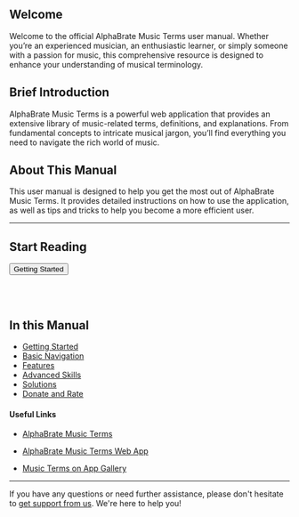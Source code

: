 ## Welcome

Welcome to the official AlphaBrate Music Terms user manual. Whether you’re an experienced musician, an enthusiastic learner, or simply someone with a passion for music, this comprehensive resource is designed to enhance your understanding of musical terminology.

## Brief Introduction

AlphaBrate Music Terms is a powerful web application that provides an extensive library of music-related terms, definitions, and explanations. From fundamental concepts to intricate musical jargon, you’ll find everything you need to navigate the rich world of music.

## About This Manual

This user manual is designed to help you get the most out of AlphaBrate Music Terms. It provides detailed instructions on how to use the application, as well as tips and tricks to help you become a more efficient user.

<hr>

<h2 class="center">Start Reading</h2>

<a href="?article=getting-started" class="center no-margin"><button>Getting Started</button></a>

<br>

<div class="space-break dots" data-height="4"></div>
<br>

## In this Manual

- [Getting Started](?article=getting-started)
- [Basic Navigation](?article=basic-navigation)
- [Features](?article=features)
- [Advanced Skills](?article=adv)
- [Solutions](?article=solutions)
- [Donate and Rate](?article=dr)

#### Useful Links

- [AlphaBrate Music Terms](https://musicterms.github.io?redirect=no-redirect)

- [AlphaBrate Music Terms Web App](https://musicterms.github.io/app)

- [Music Terms on App Gallery](https://alphabrate.github.io/apps/app/music-terms)

<hr>

If you have any questions or need further assistance, please don't hesitate to [get support from us](https://alphabrate.github.io/about/support). We're here to help you!
